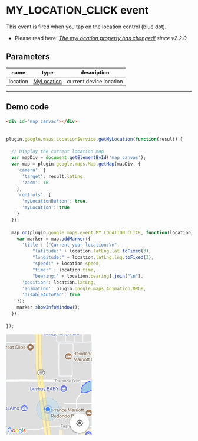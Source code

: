 # MY_LOCATION_CLICK event

This event is fired when you tap on the location control (blue dot).

* Please read here: _[The myLocation property has changed!](https://github.com/mapsplugin/cordova-plugin-googlemaps-doc/blob/master/v2.0.0/ReleaseNotes/v2.2.0/README.md#the-mylocation-property-has-changed) since v2.2.0_

## Parameters

name       | type                                      | description
-----------|-------------------------------------------|------------------------
location   | [MyLocation](../../MyLocation/README.md)  | current device location
--------------------------------------------------------------------------------

## Demo code

```html
<div id="map_canvas"></div>
```

```js

plugin.google.maps.LocationService.getMyLocation(function(result) {

  // Display the current location map
  var mapDiv = document.getElementById('map_canvas');
  var map = plugin.google.maps.Map.getMap(mapDiv, {
    'camera': {
      'target': result.latLng,
      'zoom': 16
    },
    'controls': {
      'myLocationButton': true,
      'myLocation': true
    }
  });

  map.on(plugin.google.maps.event.MY_LOCATION_CLICK, function(location) {
    var marker = map.addMarker({
      'title': ["Current your location:\n",
          "latitude:" + location.latLng.lat.toFixed(3),
          "longitude:" + location.latLng.lng.toFixed(3),
          "speed:" + location.speed,
          "time:" + location.time,
          "bearing:" + location.bearing].join("\n"),
      'position': location.latLng,
      'animation': plugin.google.maps.Animation.DROP,
      'disableAutoPan': true
    });
    marker.showInfoWindow();
  });

});
```

![](../../../../v2.0.0/ReleaseNotes/v2.2.0/MY_LOCATION_CLICK.gif)

